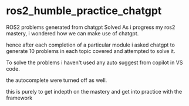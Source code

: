# ros2_humble_practice_chatgpt
ROS2 problems generated from chatgpt Solved
As i progress my ros2 mastery, i wondered how we can make use of chatgpt. 

hence after each completion of a particular module i asked chatgpt to generate 10 problems in each topic covered and attempted to solve it.

To solve the problems i haven't used any auto suggest from copilot in VS code.

the autocomplete were turned off as well.

this is purely to get indepth on the mastery and get into practice with the framework
